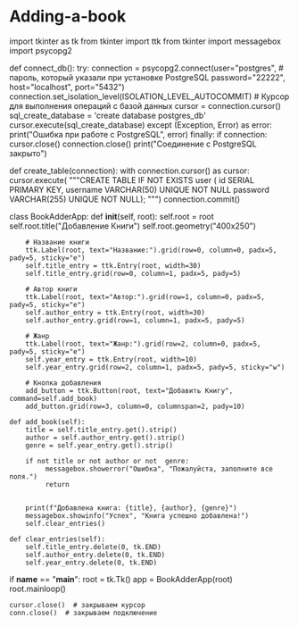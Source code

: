 # Adding-a-book

import tkinter as tk
from tkinter import ttk
from tkinter import messagebox
import psycopg2

def connect_db():
    try:
        connection = psycopg2.connect(user="postgres",
                                      # пароль, который указали при установке PostgreSQL
                                      password="22222",
                                      host="localhost",
                                      port="5432")
        connection.set_isolation_level(ISOLATION_LEVEL_AUTOCOMMIT)
        # Курсор для выполнения операций с базой данных
        cursor = connection.cursor()
        sql_create_database = 'create database postgres_db'
        cursor.execute(sql_create_database)
    except (Exception, Error) as error:
        print("Ошибка при работе с PostgreSQL", error)
    finally:
        if connection:
            cursor.close()
            connection.close()
            print("Соединение с PostgreSQL закрыто")

def create_table(connection):
    with connection.cursor() as cursor:
        cursor.execute(
            """CREATE TABLE IF NOT EXISTS user (
            id SERIAL PRIMARY KEY,
            username VARCHAR(50) UNIQUE NOT NULL
            password VARCHAR(255) UNIQUE NOT NULL);
            """)
        connection.commit()

class BookAdderApp:
    def __init__(self, root):
        self.root = root
        self.root.title("Добавление Книги")
        self.root.geometry("400x250")

        # Название книги
        ttk.Label(root, text="Название:").grid(row=0, column=0, padx=5, pady=5, sticky="e")
        self.title_entry = ttk.Entry(root, width=30)
        self.title_entry.grid(row=0, column=1, padx=5, pady=5)

        # Автор книги
        ttk.Label(root, text="Автор:").grid(row=1, column=0, padx=5, pady=5, sticky="e")
        self.author_entry = ttk.Entry(root, width=30)
        self.author_entry.grid(row=1, column=1, padx=5, pady=5)

        # Жанр
        ttk.Label(root, text="Жанр:").grid(row=2, column=0, padx=5, pady=5, sticky="e")
        self.year_entry = ttk.Entry(root, width=10)
        self.year_entry.grid(row=2, column=1, padx=5, pady=5, sticky="w")

        # Кнопка добавления
        add_button = ttk.Button(root, text="Добавить Книгу", command=self.add_book)
        add_button.grid(row=3, column=0, columnspan=2, pady=10)

    def add_book(self):
        title = self.title_entry.get().strip()
        author = self.author_entry.get().strip()
        genre = self.year_entry.get().strip()

        if not title or not author or not  genre:
             messagebox.showerror("Ошибка", "Пожалуйста, заполните все поля.")
             return


        print(f"Добавлена книга: {title}, {author}, {genre}")
        messagebox.showinfo("Успех", "Книга успешно добавлена!")
        self.clear_entries()

    def clear_entries(self):
        self.title_entry.delete(0, tk.END)
        self.author_entry.delete(0, tk.END)
        self.year_entry.delete(0, tk.END)

if __name__ == "__main__":
    root = tk.Tk()
    app = BookAdderApp(root)
    root.mainloop()

    cursor.close()  # закрываем курсор
    conn.close()  # закрываем подключение
